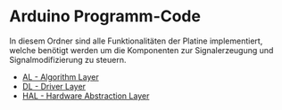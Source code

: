 # Arduino Programm-Code 

In diesem Ordner sind alle Funktionalitäten der Platine implementiert, welche benötigt werden um die Komponenten zur Signalerzeugung und Signalmodifizierung zu steuern.

* [AL - Algorithm Layer](AL)
* [DL - Driver Layer](DL)
* [HAL - Hardware Abstraction Layer](HAL)